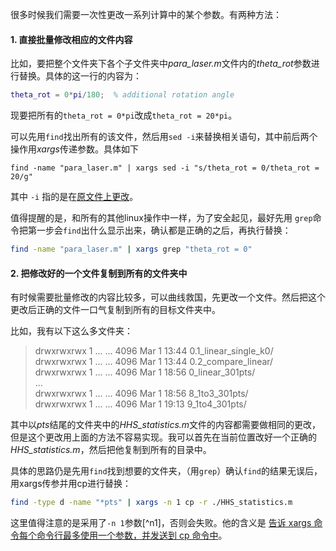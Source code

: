 很多时候我们需要一次性更改一系列计算中的某个参数。有两种方法：


#### 1. 直接批量修改相应的文件内容
比如，要把整个文件夹下各个子文件夹中*para_laser.m*文件内的*theta_rot*参数进行替换。具体的这一行的内容为：
``` matlab
theta_rot = 0*pi/180;  % additional rotation angle
```
现要把所有的`theta_rot = 0*pi`改成`theta_rot = 20*pi`。

可以先用`find`找出所有的该文件，然后用`sed -i`来替换相关语句，其中前后两个操作用*xargs*传递参数。具体如下
``` 
find -name "para_laser.m" | xargs sed -i "s/theta_rot = 0/theta_rot = 20/g"
```
其中 `-i` 指的是在[原文件上更改](https://www.jianshu.com/p/89163e927a2c)。



值得提醒的是，和所有的其他linux操作中一样，为了安全起见，最好先用 `grep`命令把第一步会`find`出什么显示出来，确认都是正确的之后，再执行替换：

``` bash
find -name "para_laser.m" | xargs grep "theta_rot = 0"
```



#### 2. 把修改好的一个文件复制到所有的文件夹中
有时候需要批量修改的内容比较多，可以曲线救国，先更改一个文件。然后把这个更改后正确的文件一口气复制到所有的目标文件夹中。

比如，我有以下这么多文件夹：
> drwxrwxrwx 1 ... ... 4096 Mar  1 13:44 0.1_linear_single_k0/  
> drwxrwxrwx 1 ... ... 4096 Mar  1 13:44 0.2_compare_linear/  
> drwxrwxrwx 1 ... ... 4096 Mar  1 18:56 0_linear_301pts/  
> ...  
> drwxrwxrwx 1 ... ... 4096 Mar  1 18:56 8_1to3_301pts/  
> drwxrwxrwx 1 ... ... 4096 Mar  1 19:13 9_1to4_301pts/

其中以*pts*结尾的文件夹中的*HHS_statistics.m*文件的内容都需要做相同的更改，但是这个更改用上面的方法不容易实现。我可以首先在当前位置改好一个正确的*HHS_statistics.m*，然后把他复制到所有的目录中。

具体的思路仍是先用`find`找到想要的文件夹，（用`grep`）确认`find`的结果无误后，用xargs传参并用cp进行替换：
``` bash
find -type d -name "*pts" | xargs -n 1 cp -r ./HHS_statistics.m
```
这里值得注意的是采用了`-n 1`参数[^n1]，否则会失败。他的含义是 [告诉 xargs 命令每个命令行最多使用一个参数，并发送到 cp 命令中](https://blog.csdn.net/yangshangwei/article/details/54424526)。

